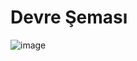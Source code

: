 # Devre Şeması

![image](https://user-images.githubusercontent.com/77803191/235302087-86698332-61bc-45a3-9875-14529e09fc10.png)
